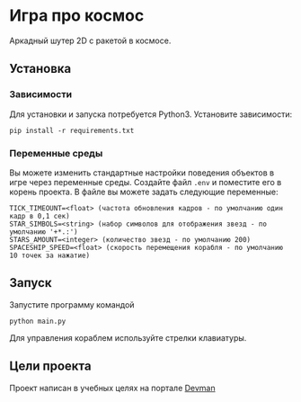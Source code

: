# Игра про космос
 Аркадный шутер 2D с ракетой в космосе.
 
## Установка
 ### Зависимости
 Для установки и запуска потребуется Python3.
 Установите зависимости:
 ```
 pip install -r requirements.txt
 ```
 ### Переменные среды
 Вы можете изменить стандартные настройки поведения объектов 
 в игре через переменные среды. Создайте файл `.env` и поместите его
 в корень проекта. В файле вы можете задать следующие переменные:
 ```
 TICK_TIMEOUNT=<float> (частота обновления кадров - по умолчанию один кадр в 0,1 сек)
 STAR_SIMBOLS=<string> (набор символов для отображения звезд - по умолчанию '+*.:')
 STARS_AMOUNT=<integer> (количество звезд - по умолчанию 200)
 SPACESHIP_SPEED=<float> (скорость перемещения корабля - по умолчанию 10 точек за нажатие)
 ```

## Запуск
 Запустите программу командой
 ```
 python main.py
 ```
 Для управления кораблем используйте стрелки клавиатуры.

## Цели проекта
 Проект написан в учебных целях на портале [Devman](https://dvmn.org/)